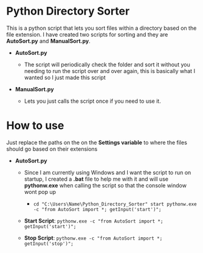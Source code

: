 # Python Directory Sorter
This is a python script that lets you sort files within a directory based on the file extension. I have created two scripts for sorting and they are **AutoSort.py** and **ManualSort.py**.

* **AutoSort.py**
  * The script will periodically check the folder and sort it without you needing to run the script over and over again, this is basically what I wanted so I just made this script
  
* **ManualSort.py**
  * Lets you just calls the script once if you need to use it.

# How to use
Just replace the paths on the on the **Settings variable** to where the files should go based on their extensions

* **AutoSort.py**

  * Since I am currently using Windows and I want the script to run on startup, I created a **.bat** file to help me with it and will use **pythonw.exe** when calling the script so that the console window wont pop up
  
    * `cd "C:\Users\Name\Python_Directory_Sorter" start pythonw.exe -c "from AutoSort import *; getInput('start')";`
  
  * **Start Script**: `pythonw.exe -c "from AutoSort import *; getInput('start')";`
  
  * **Stop Script**: `pythonw.exe -c "from AutoSort import *; getInput('stop')";`
  
  
